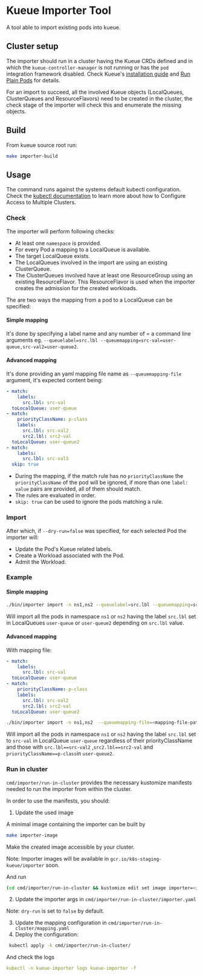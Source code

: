 # Kueue Importer Tool

A tool able to import existing pods into kueue.

## Cluster setup

The importer should run in a cluster having the Kueue CRDs defined and in which the `kueue-controller-manager` is not running or has the `pod` integration framework disabled. Check Kueue's [installation guide](https://kueue.sigs.k8s.io/docs/installation/) and [Run Plain Pods](https://kueue.sigs.k8s.io/docs/tasks/run_plain_pods/#before-you-begin) for details.

For an import to succeed, all the involved Kueue objects (LocalQueues, ClusterQueues and ResourceFlavors) need to be created in the cluster, the check stage of the importer will check this and enumerate the missing objects.

## Build

From kueue source root run:

 ```bash
make importer-build

 ```

## Usage

The command runs against the systems default kubectl configuration. Check the [kubectl documentation](https://kubernetes.io/docs/tasks/access-application-cluster/configure-access-multiple-clusters/) to learn more about how to Configure Access to Multiple Clusters.

### Check

The importer will perform following checks:

- At least one `namespace` is provided.
- For every Pod a  mapping to a LocalQueue is available.
- The target LocalQueue exists.
- The LocalQueues involved in the import are using an existing ClusterQueue.
- The ClusterQueues involved have at least one ResourceGroup using an existing ResourceFlavor. This ResourceFlavor is used when the importer creates the admission for the created workloads.

The are two ways the mapping from a pod to a LocalQueue can be specified:

#### Simple mapping

It's done by specifying a label name and any number of <label-value>=<localQueue-name> a command line arguments eg.  `--queuelabel=src.lbl --queuemapping=src-val=user-queue,src-val2=user-queue2`.

#### Advanced mapping

It's done providing an yaml mapping file name as `--queuemapping-file` argument, it's expected content being:

```yaml
- match:
    labels:
      src.lbl: src-val
  toLocalQueue: user-queue
- match:
    priorityClassName: p-class
    labels:
      src.lbl: src-val2
      src2.lbl: src2-val
  toLocalQueue: user-queue2
- match:
    labels:
      src.lbl: src-val3
  skip: true
```

- During the mapping, if the match rule has no `priorityClassName` the `priorityClassName` of the pod will be ignored, if more than one `label: value` pairs are provided, all of them should match.
- The rules are evaluated in order.
- `skip: true` can be used to ignore the pods matching a rule.

### Import

After which, if `--dry-run=false` was specified, for each selected Pod the importer will:

- Update the Pod's Kueue related labels.
- Create a Workload associated with the Pod.
- Admit the Workload.

### Example

#### Simple mapping

```bash
./bin/importer import -n ns1,ns2 --queuelabel=src.lbl --queuemapping=src-val=user-queue,src-val2=user-queue2 --dry-run=false
```

 Will import all the pods in namespace `ns1` or `ns2` having the label `src.lbl` set in LocalQueues `user-queue` or `user-queue2` depending on `src.lbl` value.

#### Advanced mapping

 With mapping file:

```yaml
- match:
    labels:
      src.lbl: src-val
  toLocalQueue: user-queue
- match:
    priorityClassName: p-class
    labels:
      src.lbl: src-val2
      src2.lbl: src2-val
  toLocalQueue: user-queue2
```

```bash
./bin/importer import -n ns1,ns2  --queuemapping-file=<mapping-file-path> --dry-run=false
```

 Will import all the pods in namespace `ns1` or `ns2` having the label `src.lbl` set to `src-val` in LocalQueue `user-queue` regardless of their priorityClassName and those with `src.lbl==src-val2` ,`src2.lbl==src2-val` and `priorityClassName==p-class`in `user-queue2`.

### Run in cluster

`cmd/importer/run-in-cluster` provides the necessary kustomize manifests needed to run the importer from within the cluster.

In order to use the manifests, you should:

1. Update the used image

A minimal image containing the importer can be built by

```bash
make importer-image
```

Make the created image accessible by your cluster.

Note: Importer images will be available in `gcr.io/k8s-staging-kueue/importer` soon.

And run

```bash
(cd cmd/importer/run-in-cluster && kustomize edit set image importer=<image:tag>)
```

2. Update the importer args in `cmd/importer/run-in-cluster/importer.yaml`

Note: `dry-run` is set to `false` by default.

3. Update the mapping configuration in `cmd/importer/run-in-cluster/mapping.yaml`
4. Deploy the configuration:

```bash
 kubectl apply -k cmd/importer/run-in-cluster/
```

And check the logs

```yaml
kubectl -n kueue-importer logs kueue-importer -f
```
